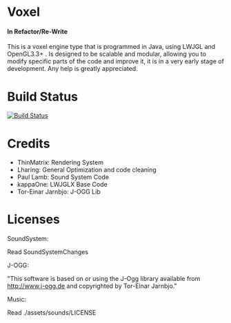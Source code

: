 # Voxel

#### In Refactor/Re-Write

This is a voxel engine type that is programmed in Java, using LWJGL and OpenGL3.3+ . Is designed to be scalable and modular, allowing you to modify specific parts of the code and improve it, it is in a very early stage of development. Any help is greatly appreciated.

# Build Status
[![Build Status](https://travis-ci.org/Guerra24/Voxel.svg?branch=develop)](https://travis-ci.org/Guerra24/Voxel)

# Credits
- ThinMatrix: Rendering System
- Lharing: General Optimization and code cleaning
- Paul Lamb: Sound System Code
- kappaOne: LWJGLX Base Code
- Tor-Einar Jarnbjo: J-OGG Lib

# Licenses
SoundSystem:

Read SoundSystemChanges

J-OGG:

"This software is based on or using the J-Ogg library available from
http://www.j-ogg.de and copyrighted by Tor-Einar Jarnbjo."

Music:

Read ./assets/sounds/LICENSE
